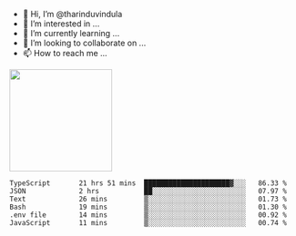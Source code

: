 - 👋 Hi, I’m @tharinduvindula
- 👀 I’m interested in ...
- 🌱 I’m currently learning ...
- 💞️ I’m looking to collaborate on ...
- 📫 How to reach me ...

<!---
tharinduvindula/tharinduvindula is a ✨ special ✨ repository because its `README.md` (this file) appears on your GitHub profile.
You can click the Preview link to take a look at your changes.
--->

<img height="180em" src="https://github-readme-stats.vercel.app/api?username=tharinduvindula&show_icons=true&hide_border=false&&count_private=true&include_all_commits=true" />


<!--START_SECTION:waka-->

```text
TypeScript       21 hrs 51 mins  █████████████████████▓░░░   86.33 %
JSON             2 hrs           ██░░░░░░░░░░░░░░░░░░░░░░░   07.97 %
Text             26 mins         ▒░░░░░░░░░░░░░░░░░░░░░░░░   01.73 %
Bash             19 mins         ▒░░░░░░░░░░░░░░░░░░░░░░░░   01.30 %
.env file        14 mins         ▒░░░░░░░░░░░░░░░░░░░░░░░░   00.92 %
JavaScript       11 mins         ▒░░░░░░░░░░░░░░░░░░░░░░░░   00.74 %
```

<!--END_SECTION:waka-->
